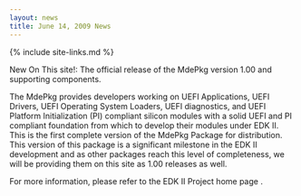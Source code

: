 ```yaml
---
layout: news
title: June 14, 2009 News
---
```

{% include site-links.md %}

New On This site!: The official release of the MdePkg version 1.00 and supporting components.

The MdePkg provides developers working on UEFI Applications, UEFI Drivers, UEFI Operating System Loaders, UEFI diagnostics, and UEFI Platform Initialization (PI) compliant silicon modules with a solid UEFI and PI compliant foundation from which to develop their modules under EDK II. This is the first complete version of the MdePkg Package for distribution. This version of this package is a significant milestone in the EDK II development and as other packages reach this level of completeness, we will be providing them on this site as 1.00 releases as well.

For more information, please refer to the EDK II Project home page .